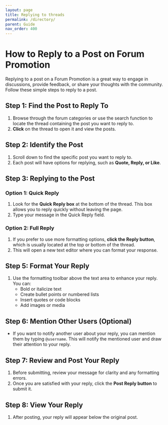```yaml
---
layout: page
title: Replying to threads
permalink: /directory/
parent: Guide
nav_order: 400
---
```


# How to Reply to a Post on Forum Promotion

Replying to a post on a Forum Promotion is a great way to engage in discussions, provide feedback, or share your thoughts with the community. Follow these simple steps to reply to a post.

## Step 1: Find the Post to Reply To

1. Browse through the forum categories or use the search function to locate the thread containing the post you want to reply to.
2. **Click** on the thread to open it and view the posts.

## Step 2: Identify the Post

1. Scroll down to find the specific post you want to reply to.
2. Each post will have options for replying, such as **Quote, Reply, or Like**.

## Step 3: Replying to the Post

### Option 1: Quick Reply

1. Look for the **Quick Reply box** at the bottom of the thread. This box allows you to reply quickly without leaving the page.
2. Type your message in the Quick Reply field.

### Option 2: Full Reply

1. If you prefer to use more formatting options, **click the Reply button**, which is usually located at the top or bottom of the thread.
2. This will open a new text editor where you can format your response.

## Step 5: Format Your Reply

1. Use the formatting toolbar above the text area to enhance your reply. You can:
   - Bold or italicize text
   - Create bullet points or numbered lists
   - Insert quotes or code blocks
   - Add images or media

## Step 6: Mention Other Users (Optional)

- If you want to notify another user about your reply, you can mention them by typing `@username`. This will notify the mentioned user and draw their attention to your reply.

## Step 7: Review and Post Your Reply

1. Before submitting, review your message for clarity and any formatting errors.
2. Once you are satisfied with your reply, click the **Post Reply button** to submit it.

## Step 8: View Your Reply

1. After posting, your reply will appear below the original post.
